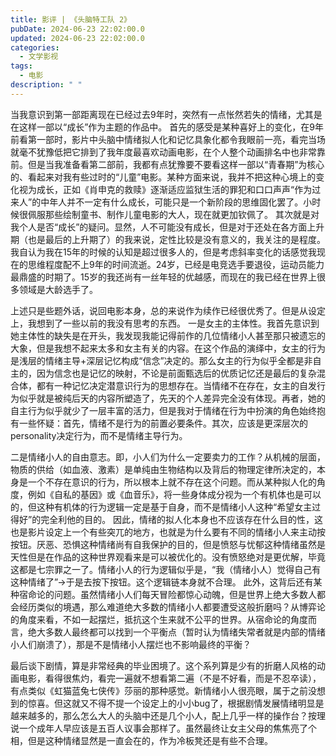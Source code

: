 ```yaml
---
title: 影评 | 《头脑特工队 2》
pubDate: 2024-06-23 22:02:00.0
updated: 2024-06-23 22:02:00.0
categories:
  - 文学影视
tags:
  - 电影
description: " "
---
```


当我意识到第一部距离现在已经过去9年时，突然有一点怅然若失的情绪，尤其是在这样一部以“成长”作为主题的作品中。
首先的感受是某种喜好上的变化，在9年前看第一部时，影片中头脑中情绪拟人化和记忆具象化都令我眼前一亮，看完当场就毫不犹豫低把它排到了我年度最喜欢动画电影，在个人整个动画排名中也非常靠前。但是当我准备看第二部前，我都有点犹豫要不要看这样一部以“青春期”为核心的、看起来对我有些过时的“儿童”电影。某种方面来说，我并不把这种心境上的变化视为成长，正如《肖申克的救赎》逐渐适应监狱生活的罪犯和口口声声“作为过来人”的中年人并不一定有什么成长，可能只是一个新阶段的思维固化罢了。小时候很佩服那些绘制童书、制作儿童电影的大人，现在就更加钦佩了。
其次就是对我个人是否“成长”的疑问。显然，人不可能没有成长，但是对于还处在各方面上升期（也是最后的上升期了）的我来说，定性比较是没有意义的，我关注的是程度。我自认为我在15年的时候的认知是超过很多人的，但是考虑斜率变化的话感觉我现在的思维程度配不上9年的时间流逝。24岁，已经是电竞选手要退役，运动员能力最鼎盛的时期了。15岁的我还尚有一丝年轻的优越感，而现在的我已经在世界上很多领域是大龄选手了。

上述只是些题外话，说回电影本身，总的来说作为续作已经很优秀了。但是从设定上，我想到了一些以前的我没有思考的东西。
一是女主的主体性。我首先意识到她主体性的缺失是在开头，我发现我能记得前作的几位情绪小人甚至那只被遗忘的大象，但是我想不起来太多和女主有关的内容。在这个作品的演绎中，女主的行为是浅层的情绪主导+深层记忆构成“信念”决定的。那么女主的行为似乎全都是非自主的，因为信念也是记忆的映射，不论是前面甄选后的优质记忆还是最后的复杂混合体，都有一种记忆决定潜意识行为的思想存在。当情绪不在存在，女主的自发行为似乎就是被纯后天的内容所塑造了，先天的个人差异完全没有体现。再者，她的自主行为似乎就少了一层丰富的活力，但是我对于情绪在行为中扮演的角色始终抱有一些怀疑：首先，情绪不是行为的前置必要条件。其次，应该是更深层次的personality决定行为，而不是情绪主导行为。

二是情绪小人的自由意志。即，小人们为什么一定要卖力的工作？从机械的层面，物质的供给（如血液、激素）是单纯由生物结构以及背后的物理定律所决定的，本身是一个不存在意识的行为，所以根本上就不存在这个问题。而从某种拟人化的角度，例如《自私的基因》或《血音乐》，将一些身体成分视为一个有机体也是可以的，但这种有机体的行为逻辑一定是基于自身，而不是情绪小人这种“希望女主过得好”的完全利他的目的。
因此，情绪的拟人化本身也不应该存在什么目的性，这也是影片设定上一个有些突兀的地方，也就是为什么要有不同的情绪小人来主动按按钮。厌恶、恐惧这种情绪尚有自我保护的目的，但是愤怒与忧郁这种情绪虽然是天性但是在作品的这种世界观看来是可以被优化的。没有愤怒绝对是更优解，毕竟这都是七宗罪之一了。情绪小人的行为逻辑似乎是，“我（情绪小人）觉得自己有这种情绪了”->于是去按下按钮。这个逻辑链本身就不合理。
此外，这背后还有某种宿命论的问题。虽然情绪小人们每天冒险都惊心动魄，但是世界上绝大多数人都会经历类似的境遇，那么难道绝大多数的情绪小人都要遭受这般折磨吗？从博弈论的角度来看，不如一起摆烂，抵抗这个生来就不公平的世界。从宿命论的角度而言，绝大多数人最终都可以找到一个平衡点（暂时认为情绪失常者就是内部的情绪小人们崩溃了），那是不是情绪小人摆烂也不影响最终的平衡？

最后谈下剧情，算是非常经典的毕业困境了。这个系列算是少有的折磨人风格的动画电影，看得很焦灼，看完一遍就不想看第二遍（不是不好看，而是不忍卒读），有点类似《虹猫蓝兔七侠传》莎丽的那种感觉。新情绪小人很亮眼，属于之前没想到的惊喜。但这就又不得不提一个设定上的小小bug了，根据剧情发展情绪明显是越来越多的，那么怎么大人的头脑中还是几个小人，配上几乎一样的操作台？按理说一个成年人早应该是五百人议事会那样了。虽然最终让女主父母的焦焦亮了个相，但是这种情绪显然是一直会在的，作为冷板凳还是有些不合理。